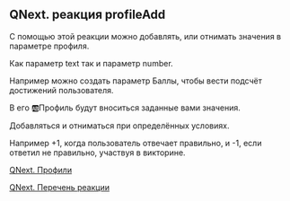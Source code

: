 ## QNext. реакция profileAdd

С помощью этой реакции можно добавлять, или отнимать значения в параметре профиля.

Как параметр text так и параметр number.

Например можно создать параметр Баллы, чтобы вести подсчёт достижений пользователя.

В его 🆎Профиль будут вноситься заданные вами значения.

Добавляться и отниматься при определённых условиях.

Например +1, когда пользователь отвечает правильно, и -1, если ответил не правильно, участвуя в викторине.



[QNext. Профили](/docs-test/admin/profile-about)

[QNext. Перечень реакции](/docs-test/reactions)

